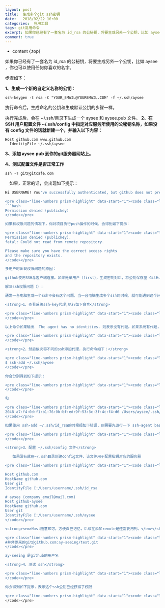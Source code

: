 ```yaml
---
layout: post
title:  生成多个git ssh密钥
date:   2018/02/22 10:00
categories:  应用工具
tags: git常用命令 
excerpt: 如果你已经有了一套名为 id_rsa 的公秘钥，将要生成另外一个公钥，比如 aysee ，你也可以使用任何你喜欢的名字。  步骤如下：  1、生成一个新的自定义名称的公钥：  ssh-keygen -t rsa -C "YOUR_EMAIL@YOUREMAIL.COM" -f ~/.ssh/aysee   执行命令后，生成命名的公钥和生成默认公钥的步骤一样。  执行完成后，会在 ~/.ssh/目录
comment: true
---
```

* content
{:top}

如果你已经有了一套名为 id_rsa 的公秘钥，将要生成另外一个公钥，比如 aysee ，你也可以使用任何你喜欢的名字。

步骤如下：

<strong>1、生成一个新的自定义名称的公钥：</strong>

<pre class="line-numbers prism-highlight" data-start="1"><code class="language-bash">ssh-keygen -t rsa -C "YOUR_EMAIL@YOUREMAIL.COM" -f ~/.ssh/aysee
</code></pre>

执行命令后，生成命名的公钥和生成默认公钥的步骤一样。

执行完成后，会在 ~/.ssh/目录下生成一个 aysee 和 aysee.pub 文件。
<strong>2、在 SSH 用户配置文件 ~/.ssh/config 中指定对应服务所使用的公秘钥名称，如果没有 config 文件的话就新建一个，并输入以下内容：</strong>

<pre class="line-numbers prism-highlight" data-start="1"><code class="language-bash">Host github.com www.github.com
  IdentityFile ~/.ssh/aysee
</code></pre>

<strong>3、添加 aysee.pub 到你的git服务器网站上。</strong>

<strong>4、测试配置文件是否正常工作</strong>

<pre class="line-numbers prism-highlight" data-start="1"><code class="language-bash">ssh -T git@gitcafe.com
</code></pre>

　如果，正常的话，会出现如下提示：
 ```bash
Hi USERNAME! You've successfully authenticated, but github does not provide shell access.

<pre class="line-numbers prism-highlight" data-start="1"><code class="language-null">　如果出现如下提示，则说明有权限问题：
 ```bash
Permission denied (publickey)
</code></pre>

如果有权限问题的情况下，你对项目执行push操作的时候，会得到如下提示：

<pre class="line-numbers prism-highlight" data-start="1"><code class="language-bash">Warning: Permanently added the RSA host key for IP address '192.30.252.129' to the list of known hosts.
Permission denied (publickey).
fatal: Could not read from remote repository.

Please make sure you have the correct access rights
and the repository exists.
</code></pre>

多用户时出现权限问题的原因：

github使用SSH与客户端连接。如果是单用户（first），生成密钥对后，将公钥保存至 GitHub ，每次连接时SSH客户端发送本地私钥（默认~/.ssh/id_rsa）到服务端验证。单用户情况下，连接的服务器上保存的公钥和发送的私钥自然是配对的。但是如果是 多用户 （first，second），我们在连接到second的帐号时，second保存的是自己的公钥，但是SSH客户端依然发送默认私钥，即first的私钥，那么这个验证自然无法通过。

解决ssh权限问题（）:

通常一台电脑生成一个ssh不会有这个问题，当一台电脑生成多个ssh的时候，就可能遇到这个问题，解决步骤如下：

<strong>1、查看系统ssh-key代理,执行如下命令</strong>

<pre class="line-numbers prism-highlight" data-start="1"><code class="language-bash">$ ssh-add -l
</code></pre>

以上命令如果输出  The agent has no identities. 则表示没有代理。如果系统有代理，可以执行下面的命令清除代理:

<pre class="line-numbers prism-highlight" data-start="1"><code class="language-bash">$ ssh-add -D
</code></pre>

<strong>2、然后依次将不同的ssh添加代理，执行命令如下：</strong>

<pre class="line-numbers prism-highlight" data-start="1"><code class="language-bash">$ ssh-add ~/.ssh/id_rsa
$ ssh-add ~/.ssh/aysee
</code></pre>

你会分别得到如下提示：

<pre class="line-numbers prism-highlight" data-start="1"><code class="language-bash">2048 8e:71:ad:88:78:80:b2:d9:e1:2d:1d:e4:be:6b:db:8e /Users/aysee/.ssh/id_rsa (RSA)
</code></pre>

和

<pre class="line-numbers prism-highlight" data-start="1"><code class="language-bash">2048 8e:71:ad:88:78:80:b2:d9:e1:2d:1d:e4:be:6b:db:8e /Users/aysee/.ssh/id_rsa (RSA)
2048 a7:f4:0d:f1:b1:76:0b:bf:ed:9f:53:8c:3f:4c:f4:d6 /Users/aysee/.ssh/aysee (RSA)
</code></pre>

如果使用 ssh-add ~/.ssh/id_rsa的时候报如下错误，则需要先运行一下 ssh-agent bash 命令后再执行 ssh-add ...等命令

<pre class="line-numbers prism-highlight" data-start="1"><code class="language-bash">Could not open a connection to your authentication agent.
</code></pre>

<strong>3、配置 ~/.ssh/config 文件</strong>

　　如果没有就在~/.ssh目录创建config文件，该文件用于配置私钥对应的服务器

<pre class="line-numbers prism-highlight" data-start="1"><code class="language-bash"># Default github user(first@mail.com)

Host github.com
HostName github.com
User git
IdentityFile C:/Users/username/.ssh/id_rsa

# aysee (company_email@mail.com)
Host github-aysee
HostName github.com
User git
IdentityFile C:/Users/username/.ssh/aysee
</code></pre>

<strong><em>Host随意即可，方便自己记忆，后续在添加remote是还需要用到。</em></strong> 配置完成后，在连接非默认帐号的github仓库时，远程库的地址要对应地做一些修改，比如现在添加second帐号下的一个仓库test，则需要这样添加：

<pre class="line-numbers prism-highlight" data-start="1"><code class="language-bash">git remote add test git@github-aysee:ay-seeing/test.git
#并非原来的git@github.com:ay-seeing/test.git
</code></pre>

ay-seeing 是github的用户名

<strong>4、测试 ssh</strong>

<pre class="line-numbers prism-highlight" data-start="1"><code class="language-bash">ssh -T git@github.com
</code></pre>

你会得到如下提示，表示这个ssh公钥已经获得了权限

<pre class="line-numbers prism-highlight" data-start="1"><code class="language-bash">Hi USERNAME! You've successfully authenticated, but github does not provide shell access.
</code></pre>
    